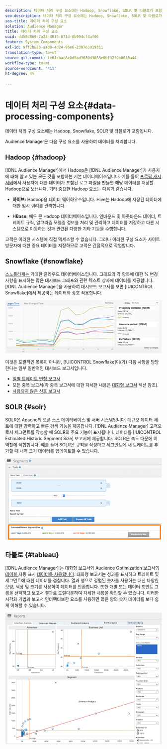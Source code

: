 ```yaml
---
description: 데이터 처리 구성 요소에는 Hadoop, Snowflake, SOLR 및 타블로가 포함됩니다.
seo-description: 데이터 처리 구성 요소에는 Hadoop, Snowflake, SOLR 및 타블로가 포함됩니다.
seo-title: 데이터 처리 구성 요소
solution: Audience Manager
title: 데이터 처리 구성 요소
uuid: d458d869-7a23-4016-871d-0b994cf4af06
feature: System Components
exl-id: 9ff2b82b-aad0-4d24-96e6-230763019311
translation-type: tm+mt
source-git-commit: fe01ebac8c0d0ad3630d3853e0bf32f0b00f6a44
workflow-type: tm+mt
source-wordcount: '411'
ht-degree: 4%

---
```


# 데이터 처리 구성 요소{#data-processing-components}

데이터 처리 구성 요소에는 Hadoop, Snowflake, SOLR 및 타블로가 포함됩니다.

<!-- 

c_comproc.xml

 -->

Audience Manager은 다음 구성 요소를 사용하여 데이터를 처리합니다.

## Hadoop {#hadoop}

[!DNL Audience Manager]에서 Hadoop은 [!DNL Audience Manager]가 사용자에 대해 알고 있는 모든 것을 포함하는 기본 데이터베이스입니다. 예를 들어 [프로필 캐시 서버](../../reference/system-components/components-data-collection.md)에서 사용자에 대한 데이터가 포함된 로그 파일을 만들면 해당 데이터를 저장할 Hadoop으로 보냅니다. 기타 중요한 Hadoop 요소는 다음과 같습니다.

* **하이브:** Hadoop용 데이터 웨어하우스입니다. Hive는 Hadoop에 저장된 데이터에 대한 임시 쿼리를 관리합니다.

* **HBase:** 매우 큰 Hadoop 데이터베이스입니다. 인바운드 및 아웃바운드 데이터, 트레이트 규칙, 알고리즘 모델링 정보를 처리 및 관리하고 데이터를 저장하고 다른 시스템으로 이동하는 것과 관련된 다양한 기타 기능을 수행합니다.

고객은 이러한 시스템에 직접 액세스할 수 없습니다. 그러나 이러한 구성 요소가 사이트 방문자에 대한 중요 데이터를 저장하므로 고객은 간접적으로 작업합니다.

## Snowflake {#snowflake}

[스노플라케는 ](https://www.snowflake.net/) 거대한 클라우드 데이터베이스입니다. 그래프의 각 항목에 대한 % 변경 사항을 표시하는 많은 대시보드 그래프와 관련 텍스트 상자에 데이터를 제공합니다. [!DNL Audience Manager]을 사용하여 대시보드 보고서를 보면 [!UICONTROL Snowflake]에서 제공하는 데이터와 상호 작용합니다.



![](assets/dashboardreport.png)

이것은 포괄적인 목록이 아니라, [!UICONTROL Snowflake]이(가) 다음 사항을 담당한다는 일부 일반적인 대시보드 보고서입니다.

* [일별 트레이트 변형 보고서](/help/using/reporting/audience-optimization-reports/daily-trait-variation-report.md)
* 모든 중복 보고서(각 중복 보고서에 대한 자세한 내용은 [대화형 보고서](/help/using/reporting/dynamic-reports/dynamic-reports.md) 섹션 참조).
* [사용되지 않은 신호 보고서](/help/using/reporting/dynamic-reports/unused-signals.md)

## SOLR {#solr}

SOLR은 Apache의 오픈 소스 데이터베이스 및 서버 시스템입니다. 대규모 데이터 세트에 대한 강력하고 빠른 검색 기능을 제공합니다. [!DNL Audience Manager] 고객으로서 세그먼트를 작성할 때 SOLR의 주요 기능이 표시됩니다. 데이터를 [!UICONTROL Estimated Historic Segment Size] 보고서에 제공합니다. SOLR은 속도 때문에 이 역할에 적합합니다. 예를 들어 SOLR은 규칙을 작성하고 세그먼트에 새 트레이트를 추가할 때 내역 크기 데이터를 업데이트할 수 있습니다.



![](assets/audsize.png)

## 타블로 {#tableau}

[!DNL Audience Manager] 는  [](https://www.tableausoftware.com/) 대화형 보고서와 Audience Optimization 보고서의  [테이블 ](../../reporting/dynamic-reports/dynamic-reports.md#interactive-and-overlap-reports) 자동 표시  [데이터를 사용합니다](../../reporting/audience-optimization-reports/audience-optimization-reports.md). 대화형 보고서는 성과를 표시하고 트레이트 및 세그먼트에 대한 데이터를 겹칩니다. 열과 행으로 정렬된 숫자를 사용하는 대신 다양한 모양, 색상 및 크기를 사용하여 데이터를 반환합니다. 또한 개별 또는 데이터 포인트 그룹을 선택하고 보고서 결과로 드릴다운하여 자세한 내용을 확인할 수 있습니다. 이러한 시각화 기법과 보고서 인터랙티브한 요소를 사용하면 많은 양의 숫자 데이터를 보다 쉽게 이해할 수 있습니다.



![](assets/advertiser_analytics.png)
